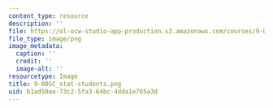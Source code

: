 ```yaml
---
content_type: resource
description: ''
file: https://ol-ocw-studio-app-production.s3.amazonaws.com/courses/9-00sc-introduction-to-psychology-fall-2011/b1ad50ae73c25fa364bc4dda1e765a3d_9-00SC_stat-students.png
file_type: image/png
image_metadata:
  caption: ''
  credit: ''
  image-alt: ''
resourcetype: Image
title: 9-00SC_stat-students.png
uid: b1ad50ae-73c2-5fa3-64bc-4dda1e765a3d
---
```


